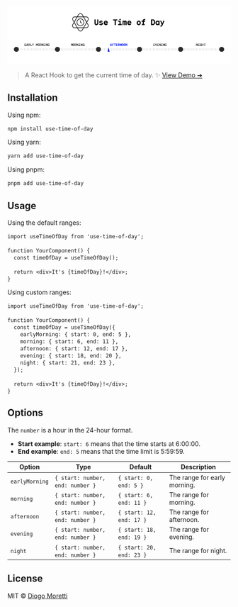 ![use-time-of-day](./banner.png)

> A React Hook to get the current time of day.
> ✨ [View Demo ➔](https://diogomoretti.github.io/use-time-of-day/)

## Installation

Using npm:  

```bash
npm install use-time-of-day
```

Using yarn:

```bash
yarn add use-time-of-day
```

Using pnpm:

```bash
pnpm add use-time-of-day
```

## Usage

Using the default ranges:

```tsx
import useTimeOfDay from 'use-time-of-day';

function YourComponent() {
  const timeOfDay = useTimeOfDay();
  
  return <div>It's {timeOfDay}!</div>;
}
```

Using custom ranges:

```tsx
import useTimeOfDay from 'use-time-of-day';

function YourComponent() {
  const timeOfDay = useTimeOfDay({
    earlyMorning: { start: 0, end: 5 },
    morning: { start: 6, end: 11 },
    afternoon: { start: 12, end: 17 },
    evening: { start: 18, end: 20 },
    night: { start: 21, end: 23 },
  });
  
  return <div>It's {timeOfDay}!</div>;
}
```

## Options

The `number` is a hour in the 24-hour format. 

- **Start example**: `start: 6` means that the time starts at 6:00:00.
- **End example**: `end: 5` means that the time limit is 5:59:59.

| Option | Type | Default | Description |
| ------ | ---- | ------- | ----------- |
| `earlyMorning` | `{ start: number, end: number }` | `{ start: 0, end: 5 }` | The range for early morning. |
| `morning` | `{ start: number, end: number }` | `{ start: 6, end: 11 }` | The range for morning. |
| `afternoon` | `{ start: number, end: number }` | `{ start: 12, end: 17 }` | The range for afternoon. |
| `evening` | `{ start: number, end: number }` | `{ start: 18, end: 19 }` | The range for evening. |
| `night` | `{ start: number, end: number }` | `{ start: 20, end: 23 }` | The range for night. |

## License

MIT © [Diogo Moretti](https://github.com/diogomoretti)
